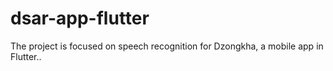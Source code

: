 # dsar-app-flutter
The project is focused on speech recognition for Dzongkha, a mobile app in Flutter..

